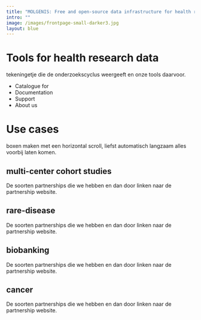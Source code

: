 ```yaml
---
title: "MOLGENIS: Free and open-source data infrastructure for health research"
intro: ""
image: /images/frontpage-small-darker3.jpg
layout: blue
---
```


# Tools for health research data

tekeningetje die de onderzoekscyclus weergeeft en onze tools daarvoor.

- Catalogue for 
- Documentation
- Support
- About us

# Use cases

boxen maken met een horizontal scroll, liefst automatisch langzaam alles voorbij laten komen.

## multi-center cohort studies

De soorten partnerships die we hebben en dan door linken naar de partnership website.

## rare-disease

De soorten partnerships die we hebben en dan door linken naar de partnership website.

## biobanking

De soorten partnerships die we hebben en dan door linken naar de partnership website.

## cancer

De soorten partnerships die we hebben en dan door linken naar de partnership website.


